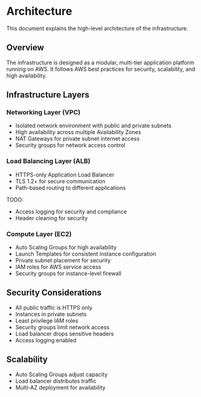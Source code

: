 # Architecture

This document explains the high-level architecture of the infrastructure.

## Overview

The infrastructure is designed as a modular, multi-tier application platform running on AWS. It follows AWS best practices for security, scalability, and high availability.

## Infrastructure Layers

### Networking Layer (VPC)

- Isolated network environment with public and private subnets
- High availability across multiple Availability Zones
- NAT Gateways for private subnet internet access
- Security groups for network access control

### Load Balancing Layer (ALB)

- HTTPS-only Application Load Balancer
- TLS 1.2+ for secure communication
- Path-based routing to different applications

TODO:
- Access logging for security and compliance
- Header cleaning for security

### Compute Layer (EC2)

- Auto Scaling Groups for high availability
- Launch Templates for consistent instance configuration
- Private subnet placement for security
- IAM roles for AWS service access
- Security groups for instance-level firewall

## Security Considerations

- All public traffic is HTTPS only
- Instances in private subnets
- Least privilege IAM roles
- Security groups limit network access
- Load balancer drops sensitive headers
- Access logging enabled

## Scalability

- Auto Scaling Groups adjust capacity
- Load balancer distributes traffic
- Multi-AZ deployment for availability
